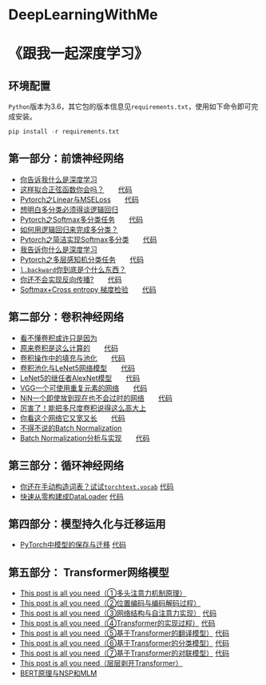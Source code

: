# DeepLearningWithMe
# 《跟我一起深度学习》

## 环境配置

`Python`版本为3.6，其它包的版本信息见`requirements.txt`，使用如下命令即可完成安装。

```python
pip install -r requirements.txt
```

## 第一部分：前馈神经网络

- [你告诉我什么是深度学习](http://mp.weixin.qq.com/s?__biz=MzAwNjU0NjA3Ng==&mid=2247485889&idx=1&sn=306ad5015af4a60aad29cd48338afee6&chksm=9b0afe32ac7d77243a3b7e4dda7a49646018c5f33cd9e7d4cdcc6da76d04d4a5153df29d6498#rd)
- [这样拟合正弦函数你会吗？](http://mp.weixin.qq.com/s?__biz=MzAwNjU0NjA3Ng==&mid=2247486265&idx=1&sn=b3974aa3653a0e26de0b12c94f183962&chksm=9b0afccaac7d75dc33c80f29fcc11cd512ec95bd4ad9a8ac773926f3dd77dc65126999b297e5#rd)　　[代码](./01_DeepForwardNN/02_SinxFitting)
- [Pytorch之Linear与MSELoss](http://mp.weixin.qq.com/s?__biz=MzAwNjU0NjA3Ng==&mid=2247486285&idx=1&sn=95c02f690724bd9cb763c3ed14329434&chksm=9b0afcbeac7d75a813fa87d9137fefbdfb87ab9d98732db63b35f657f9b54527df5eff0691b7#rd)　　[代码](./01_DeepForwardNN/03_APILinear)
- [想明白多分类必须得谈逻辑回归](http://mp.weixin.qq.com/s?__biz=MzAwNjU0NjA3Ng==&mid=2247486341&idx=1&sn=d6b66a076de0e91b0a353baa649ad4a1&chksm=9b0afc76ac7d7560c2d7a4c696d5d22ea52ef4d1b42ef821177ce2d71619270d16dd4c0e88fa#rd)
- [Pytorch之Softmax多分类任务](http://mp.weixin.qq.com/s?__biz=MzAwNjU0NjA3Ng==&mid=2247486364&idx=1&sn=5f1a24c295aa343b1d46f2854072d2cd&chksm=9b0afc6fac7d7579d6e8b3f354eb0de701b5b0f781f9d939b36366a9ccf5c5cb2934ec235fa9#rd)　　[代码](./01_DeepForwardNN/04_SoftmaxClassification)
- [如何用逻辑回归来完成多分类？](http://mp.weixin.qq.com/s?__biz=MzAwNjU0NjA3Ng==&mid=2247486364&idx=2&sn=fdf4be921ee8e0f636d66eb6e2876ba0&chksm=9b0afc6fac7d75790784b8eafa57127110bd951b895a73c03817088331148dbe0f8d04dceced#rd)
- [Pytorch之简洁实现Softmax多分类](http://mp.weixin.qq.com/s?__biz=MzAwNjU0NjA3Ng==&mid=2247486399&idx=1&sn=42bb7e006f44d514bcc068cafcbc7016&chksm=9b0afc4cac7d755a35259de3b042429b76d3f57c9d7b81432669cac60d9606131ac6cc2a7c37#rd)　　[代码](./01_DeepForwardNN/05_APICrossEntropyLoss)
- [我告诉你什么是深度学习](http://mp.weixin.qq.com/s?__biz=MzAwNjU0NjA3Ng==&mid=2247486452&idx=1&sn=afd7aaffbef99c7e1bcf9bde6ca996f0&chksm=9b0afc07ac7d7511e5616c54f48615c2e2af5a51b8646f7cf5754da1153c4f1db0e0d7a95183#rd)
- [Pytorch之多层感知机分类任务](http://mp.weixin.qq.com/s?__biz=MzAwNjU0NjA3Ng==&mid=2247486523&idx=1&sn=08e6331babeac1d92c76ecd69344f4b0&chksm=9b0afbc8ac7d72ded1c43830e490aa43ee771546771a6d6cbf0359913870ef05ac1aa983fed4#rd)　　[代码](./01_DeepForwardNN/06_MultiLayerNN)
- [`l.backward`你到底是个什么东西？](http://mp.weixin.qq.com/s?__biz=MzAwNjU0NjA3Ng==&mid=2247486752&idx=1&sn=1108940e88d819c8a07e89ad2a663852&chksm=9b0afad3ac7d73c57821dba6fec025fd03143679b3047b25979792a8e8b73dbabe0c63805ab7#rd)
- [你还不会实现反向传播?](http://mp.weixin.qq.com/s?__biz=MzAwNjU0NjA3Ng==&mid=2247487278&idx=1&sn=e591059089afa4959ea2346e066f96aa&chksm=9b0af8ddac7d71cbbd06c6908ea5dfc5431be9b81176dcb4edcfb94c59d7feb3df16fd0d0bef#rd)　　[代码](./01_DeepForwardNN/07_BackPropagation)
- [Softmax+Cross entropy 梯度检验](http://mp.weixin.qq.com/s?__biz=MzAwNjU0NjA3Ng==&mid=2247487492&idx=2&sn=74a932e671f6b2f3de6dd670b5b8d567&chksm=9b0ae7f7ac7d6ee114b67914c11def89b2dfadaf32d6f8014a129b4f75e1b15cbeb08fad32ec#rd)　　[代码](./01_DeepForwardNN/07_BackPropagation)

## 第二部分：卷积神经网络

- [看不懂卷积或许只是因为](http://mp.weixin.qq.com/s?__biz=MzAwNjU0NjA3Ng==&mid=2247487744&idx=1&sn=d00de73c71264e0bada8454217f84126&chksm=9b0ae6f3ac7d6fe516ab836e3ee593bfe0786cf3979282a2c8f469b05d6101985b20ec8f577a#rd)
- [原来卷积是这么计算的](http://mp.weixin.qq.com/s?__biz=MzAwNjU0NjA3Ng==&mid=2247487828&idx=1&sn=9daa48ad9ade1ea3f66899cfa9da6a9f&chksm=9b0ae6a7ac7d6fb18c87a2fc869746f695553714b6f75647d53ae5ef791c66019ab67ce93550#rd)　　[代码](./02_ConvolutionalNN/01_CNNOP)
- [卷积操作中的填充与池化](http://mp.weixin.qq.com/s?__biz=MzAwNjU0NjA3Ng==&mid=2247487902&idx=1&sn=15e1cef1ce15157f319b5d49de487097&chksm=9b0ae66dac7d6f7b7a2f53ed96258d98b0fd7dc842a177db2554b041d9f84f4761a36f29eb7d#rd)　　[代码](./02_ConvolutionalNN/01_CNNOP)
- [卷积池化与LeNet5网络模型](https://mp.weixin.qq.com/s/bFO1eaCCMERyvu4QSGyeaQ)　　[代码](./02_ConvolutionalNN/02_LeNet5)
- [LeNet5的继任者AlexNet模型](https://mp.weixin.qq.com/s/ckm_P7T219k8UGUVsI88OA)　　[代码](./02_ConvolutionalNN/03_AlexNet)
- [VGG一个可使用重复元素的网络](https://mp.weixin.qq.com/s/X7VDKcWTRdPvbOZ1Oz7TkQ)　　[代码](./02_ConvolutionalNN/04_VGG)
- [NiN一个即使放到现在也不会过时的网络](https://mp.weixin.qq.com/s/dA1AATIrFMTjMk8FYGPqPw)　　[代码](./02_ConvolutionalNN/05_NIN)
- [厉害了！能把多尺度卷积说得这么高大上](https://mp.weixin.qq.com/s/3Z-_f4p73V20HEpEHsendA)
- [你看这个网络它又宽又长](https://mp.weixin.qq.com/s/OWINukstH87Yldl99_gItw)　　[代码](./02_ConvolutionalNN/06_GoogLeNet)
- [不得不说的Batch Normalization](https://mp.weixin.qq.com/s/rqnKx-3F6YycfOVfN5JPlQ)
- [Batch Normalization分析与实现](https://mp.weixin.qq.com/s/0vH7E2zw0vzr8J1bcNLbkA)　　[代码](./02_ConvolutionalNN/07_BN)

## 第三部分：循环神经网络
- [你还在手动构造词表？试试`torchtext.vocab`](https://www.ylkz.life/deeplearning/p10449077/) [代码](./03_RcurrentNN/01_DataPreprocess)
- [快速从零构建成DataLoader](https://www.ylkz.life/deeplearning/p10375540/) [代码](./03_RcurrentNN/01_DataPreprocess)


## 第四部分：模型持久化与迁移运用
- [PyTorch中模型的保存与迁移](https://www.ylkz.life/deeplearning/p12977315/) [代码](./04_ModelPersistence)

## 第五部分： Transformer网络模型
- [This post is all you need（①多头注意力机制原理）](https://www.ylkz.life/deeplearning/p10553832/) 
- [This post is all you need（②位置编码与编码解码过程）](https://www.ylkz.life/deeplearning/p10770524/)
- [This post is all you need（③网络结构与自注意力实现）](https://www.ylkz.life/deeplearning/p12158901/) [代码](./05_Transformer/01_TransformerTranslation)
- [This post is all you need（④Transformer的实现过程）](https://www.ylkz.life/deeplearning/p10391698/) [代码](./05_Transformer/01_TransformerTranslation)
- [This post is all you need（⑤基于Transformer的翻译模型）](https://www.ylkz.life/deeplearning/p10667939/) [代码](./05_Transformer/01_TransformerTranslation)
- [This post is all you need（⑥基于Transformer的分类模型）](https://www.ylkz.life/deeplearning/p10550146/) [代码](./05_Transformer/02_TransformerClassification)
- [This post is all you need（⑦基于Transformer的对联模型）](https://www.ylkz.life/deeplearning/p11017569/) [代码](./05_Transformer/03_TransformerCouplet)
- [This post is all you need（层层剥开Transformer）](https://mp.weixin.qq.com/s/uch_AGcSB8OSAeVu2sme8A)
- [BERT原理与NSP和MLM](https://www.ylkz.life/deeplearning/p10631450/)
